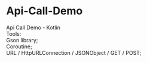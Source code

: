 # Api-Call-Demo
Api Call Demo - Kotlin<br>
Tools:<br>
Gson library;<br>
Coroutine;<br>
URL / HttpURLConnection / JSONObject / GET / POST;<br>
